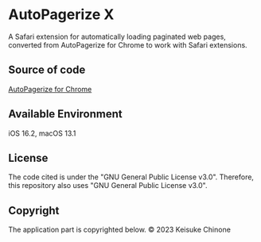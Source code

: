 # AutoPagerize X
A Safari extension for automatically loading paginated web pages, converted from AutoPagerize for Chrome to work with Safari extensions.

## Source of code
[AutoPagerize for Chrome](https://github.com/swdyh/autopagerize_for_chrome)
## Available Environment
iOS 16.2, macOS 13.1

## License
The code cited is under the "GNU General Public License v3.0". Therefore, this repository also uses "GNU General Public License v3.0".

## Copyright
The application part is copyrighted below.
© 2023 Keisuke Chinone
